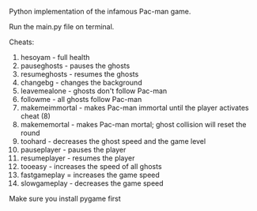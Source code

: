 Python implementation of the infamous Pac-man game.

Run the main.py file on terminal.

Cheats:

1) hesoyam 	      - full health
2) pauseghosts    - pauses the ghosts
3) resumeghosts	  - resumes the ghosts
4) changebg	      - changes the background
5) leavemealone	  - ghosts don't follow Pac-man
6) followme	      - all ghosts follow Pac-man
7) makemeimmortal - makes Pac-man immortal until the player activates cheat (8)
8) makememortal	  - makes Pac-man mortal; ghost collision will reset the round
9) toohard        - decreases the ghost speed and the game level
10) pauseplayer   - pauses the player
11) resumeplayer  - resumes the player
12) tooeasy    - increases the speed of all ghosts
13) fastgameplay  = increases the game speed
14) slowgameplay  - decreases the game speed

Make sure you install pygame first

